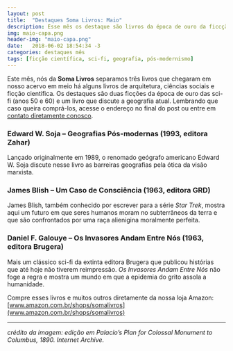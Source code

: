 ```yaml
---
layout: post
title:  "Destaques Soma Livros: Maio"
description: Esse mês os destaque são livros da época de ouro da ficcção científica americana.
img: maio-capa.png
header-img: "maio-capa.png"
date:   2018-06-02 18:54:34 -3
categories: destaques mês
tags: [ficção científica, sci-fi, geografia, pós-modernismo]
---
```





Este mês, nós da **Soma Livros** separamos três livros que chegaram em nosso acervo em meio há alguns livros de arquitetura, ciências sociais e ficção científica. Os destaques são duas ficções da época de ouro das sci-fi (anos 50 e 60) e um livro que discute a geografia atual.
Lembrando que caso queira comprá-los, acesse o endereço no final do post ou entre em [contato diretamente conosco](mailto:somalivros@gmail.com).


### Edward W. Soja – Geografias Pós-modernas (1993, editora Zahar)

Lançado originalmente em 1989, o renomado geógrafo americano Edward W. Soja discute nesse livro as barreiras geografias pela ótica da visão marxista.

### James Blish – Um Caso de Consciência (1963, editora GRD)

James Blish, também conhecido por escrever para a série *Star Trek*, mostra aqui um futuro em que seres humanos moram no subterrâneos da terra e que são confrontados por uma raça alienigina moralmente perfeita. 

### Daniel F. Galouye – Os Invasores Andam Entre Nós (1963, editora Brugera)

Mais um clássico sci-fi da extinta editora Brugera que publicou histórias que até hoje não tiverem reimpressão. *Os Invasores Andam Entre Nós* não foge a regra e mostra um mundo em que a epidemia do grito assola a humanidade.


Compre esses livros e muitos outros diretamente da nossa loja Amazon: [www.amazon.com.br/shops/somalivros](www.amazon.com.br/shops/somalivros)

---
*crédito da imagem: edição em Palacio’s Plan for Colossal Monument to Columbus, 1890. Internet Archive.*
